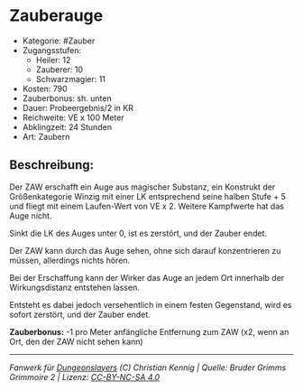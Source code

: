 # Zauberauge

- Kategorie: #Zauber
- Zugangsstufen:
  - Heiler: 12
  - Zauberer: 10
  - Schwarzmagier: 11
- Kosten: 790
- Zauberbonus: sh. unten
- Dauer: Probeergebnis/2 in KR
- Reichweite: VE x 100 Meter
- Abklingzeit: 24 Stunden
- Art: Zaubern

## Beschreibung:

Der ZAW erschafft ein Auge aus magischer Substanz, ein Konstrukt der Größenkategorie Winzig mit einer LK entsprechend seine halben Stufe + 5 und fliegt mit einem Laufen-Wert von VE x 2. Weitere Kampfwerte hat das Auge nicht.

Sinkt die LK des Auges unter 0, ist es zerstört, und der Zauber endet.

Der ZAW kann durch das Auge sehen, ohne sich darauf konzentrieren zu müssen, allerdings nichts hören.

Bei der Erschaffung kann der Wirker das Auge an jedem Ort innerhalb der Wirkungsdistanz entstehen lassen.

Entsteht es dabei jedoch versehentlich in einem festen Gegenstand, wird es sofort zerstört, und der Zauber endet.



<b>Zauberbonus:</b> -1 pro Meter anfängliche Entfernung zum ZAW (x2, wenn an Ort, den der ZAW nicht sehen kann)

---

_Fanwerk für [Dungeonslayers](https://www.dungeonslayers.net/) (C) Christian Kennig | Quelle: Bruder Grimms Grimmoire 2 | Lizenz: [CC-BY-NC-SA 4.0](https://creativecommons.org/licenses/by-nc-sa/4.0/deed.de)_

